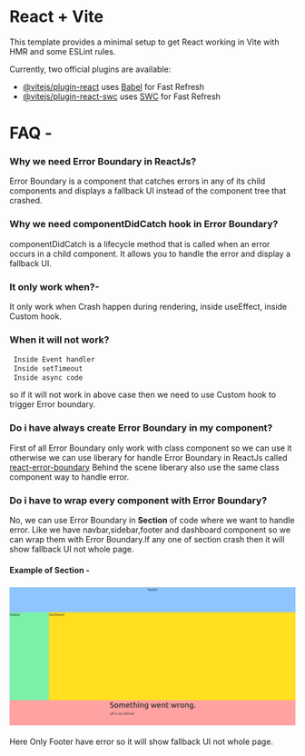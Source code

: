 # React + Vite

This template provides a minimal setup to get React working in Vite with HMR and some ESLint rules.

Currently, two official plugins are available:

- [@vitejs/plugin-react](https://github.com/vitejs/vite-plugin-react/blob/main/packages/plugin-react/README.md) uses [Babel](https://babeljs.io/) for Fast Refresh
- [@vitejs/plugin-react-swc](https://github.com/vitejs/vite-plugin-react-swc) uses [SWC](https://swc.rs/) for Fast Refresh


# FAQ - 

### Why we need Error Boundary in ReactJs?

 Error Boundary is a component that catches errors in any of its child components and displays a fallback UI instead of the component tree that crashed.


### Why we need componentDidCatch hook in Error Boundary?

componentDidCatch is a lifecycle method that is called when an error occurs in a child component. It allows you to handle the error and display a fallback UI.


### It only work when?-

It only work when Crash happen during rendering, inside useEffect, inside Custom hook.

### When it will not work?

     Inside Event handler 
     Inside setTimeout
     Inside async code 

so if it will not work in above case then we need to use Custom hook to trigger Error boundary.


### Do i have always create Error Boundary in my component?

First of all Error Boundary only work with class component so we can use it otherwise we can use liberary for handle Error Boundary in ReactJs called [react-error-boundary](https://www.npmjs.com/package/react-error-boundary)
Behind the scene liberary also use the same class component way to handle error.

### Do i have to wrap every component with Error Boundary?

No, we can use Error Boundary in **Section** of code where we want to handle error.
      Like we have navbar,sidebar,footer and dashboard component so we can wrap them with Error Boundary.If any one of section crash then it will show fallback UI not whole page.


#### Example of Section - 

 <img src="src/assets/images//section_image.png" alt='section-image' />

Here Only Footer have error so it will show fallback UI not whole page.
